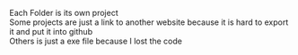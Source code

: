Each Folder is its own project <br>
Some projects are just a link to another website because it is hard to export it and put it into github <br>
Others is just a exe file because I lost the code <br>
